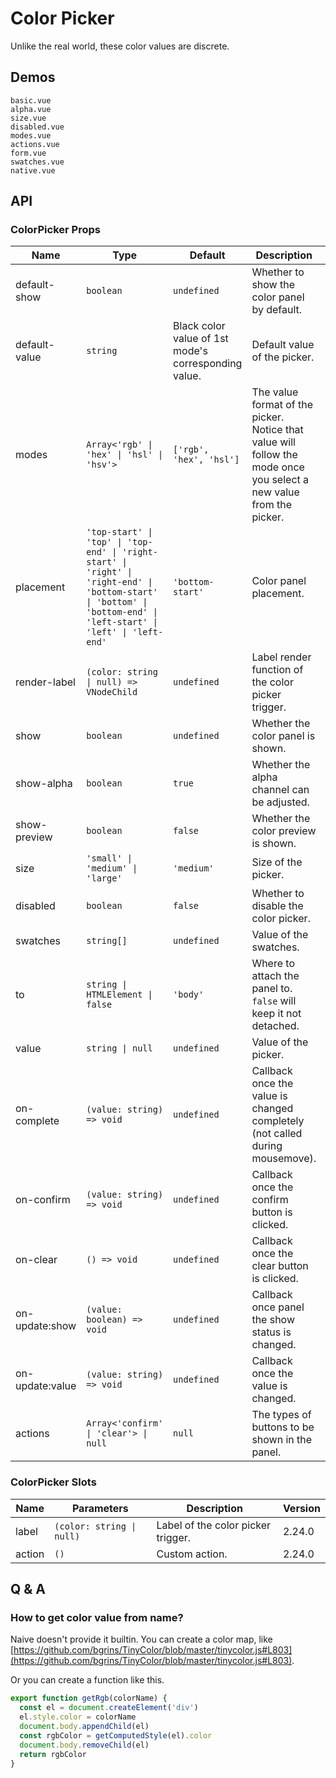 # Color Picker

Unlike the real world, these color values are discrete.

## Demos

```demo
basic.vue
alpha.vue
size.vue
disabled.vue
modes.vue
actions.vue
form.vue
swatches.vue
native.vue
```

## API

### ColorPicker Props

| Name | Type | Default | Description | Version |
| --- | --- | --- | --- | --- |
| default-show | `boolean` | `undefined` | Whether to show the color panel by default. |  |
| default-value | `string` | Black color value of 1st mode's corresponding value. | Default value of the picker. |  |
| modes | `Array<'rgb' \| 'hex' \| 'hsl' \| 'hsv'>` | `['rgb', 'hex', 'hsl']` | The value format of the picker. Notice that value will follow the mode once you select a new value from the picker. |  |
| placement | `'top-start' \| 'top' \| 'top-end' \| 'right-start' \| 'right' \| 'right-end' \| 'bottom-start' \| 'bottom' \| 'bottom-end' \| 'left-start' \| 'left' \| 'left-end'` | `'bottom-start'` | Color panel placement. | 2.25.0 |
| render-label | `(color: string \| null) => VNodeChild` | `undefined` | Label render function of the color picker trigger. | 2.24.0 |
| show | `boolean` | `undefined` | Whether the color panel is shown. |  |
| show-alpha | `boolean` | `true` | Whether the alpha channel can be adjusted. |  |
| show-preview | `boolean` | `false` | Whether the color preview is shown. |  |
| size | `'small' \| 'medium' \| 'large'` | `'medium'` | Size of the picker. |  |
| disabled | `boolean` | `false` | Whether to disable the color picker. | 2.24.5 |
| swatches | `string[]` | `undefined` | Value of the swatches. |  |
| to | `string \| HTMLElement \| false` | `'body'` | Where to attach the panel to. `false` will keep it not detached. |  |
| value | `string \| null` | `undefined` | Value of the picker. |  |
| on-complete | `(value: string) => void` | `undefined` | Callback once the value is changed completely (not called during mousemove). |  |
| on-confirm | `(value: string) => void` | `undefined` | Callback once the confirm button is clicked. | 2.29.0 |
| on-clear | `() => void` | `undefined` | Callback once the clear button is clicked. | 2.39.0 |
| on-update:show | `(value: boolean) => void` | `undefined` | Callback once panel the show status is changed. |  |
| on-update:value | `(value: string) => void` | `undefined` | Callback once the value is changed. |  |
| actions | `Array<'confirm' \| 'clear'> \| null` | `null` | The types of buttons to be shown in the panel. |  |

### ColorPicker Slots

| Name | Parameters | Description | Version |
| --- | --- | --- | --- |
| label | `(color: string \| null)` | Label of the color picker trigger. | 2.24.0 |
| action | `()` | Custom action. | 2.24.0 |

## Q & A

### How to get color value from name?

Naive doesn't provide it builtin. You can create a color map, like [https://github.com/bgrins/TinyColor/blob/master/tinycolor.js#L803](https://github.com/bgrins/TinyColor/blob/master/tinycolor.js#L803).

Or you can create a function like this.

```js
export function getRgb(colorName) {
  const el = document.createElement('div')
  el.style.color = colorName
  document.body.appendChild(el)
  const rgbColor = getComputedStyle(el).color
  document.body.removeChild(el)
  return rgbColor
}
```
